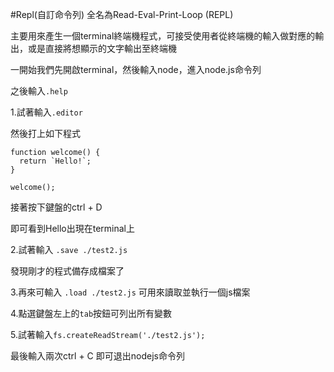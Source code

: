 #Repl(自訂命令列)
全名為Read-Eval-Print-Loop (REPL)

主要用來產生一個terminal終端機程式，可接受使用者從終端機的輸入做對應的輸出，或是直接將想顯示的文字輸出至終端機


一開始我們先開啟terminal，然後輸入node，進入node.js命令列

之後輸入`.help`

1.試著輸入`.editor`

然後打上如下程式

```
function welcome() {
  return `Hello!`;
}

welcome();
```
接著按下鍵盤的ctrl + D

即可看到Hello出現在terminal上

2.試著輸入 `.save ./test2.js`

發現剛才的程式備存成檔案了

3.再來可輸入  `.load ./test2.js`
可用來讀取並執行一個js檔案

4.點選鍵盤左上的`tab`按鈕可列出所有變數

5.試著輸入`fs.createReadStream('./test2.js');`


最後輸入兩次ctrl + C 即可退出nodejs命令列
